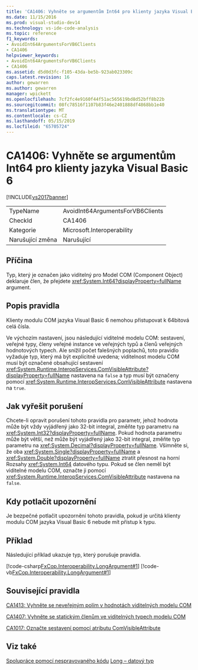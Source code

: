 ```yaml
---
title: 'CA1406: Vyhněte se argumentům Int64 pro klienty jazyka Visual Basic 6 | Dokumentace Microsoftu'
ms.date: 11/15/2016
ms.prod: visual-studio-dev14
ms.technology: vs-ide-code-analysis
ms.topic: reference
f1_keywords:
- AvoidInt64ArgumentsForVB6Clients
- CA1406
helpviewer_keywords:
- AvoidInt64ArgumentsForVB6Clients
- CA1406
ms.assetid: d5d0d3fc-f105-43da-be5b-923ab023309c
caps.latest.revision: 16
author: gewarren
ms.author: gewarren
manager: wpickett
ms.openlocfilehash: 7cf2fc4e9160f44f51ac565619bd8d52bff8b22b
ms.sourcegitcommit: 08fc78516f1107b83f46e2401888df4868bb1e40
ms.translationtype: MT
ms.contentlocale: cs-CZ
ms.lasthandoff: 05/15/2019
ms.locfileid: "65705724"
---
```

# <a name="ca1406-avoid-int64-arguments-for-visual-basic-6-clients"></a>CA1406: Vyhněte se argumentům Int64 pro klienty jazyka Visual Basic 6
[!INCLUDE[vs2017banner](../includes/vs2017banner.md)]

|||
|-|-|
|TypeName|AvoidInt64ArgumentsForVB6Clients|
|CheckId|CA1406|
|Kategorie|Microsoft.Interoperability|
|Narušující změna|Narušující|

## <a name="cause"></a>Příčina
 Typ, který je označen jako viditelný pro Model COM (Component Object) deklaruje člen, že přejdete <xref:System.Int64?displayProperty=fullName> argument.

## <a name="rule-description"></a>Popis pravidla
 Klienty modulu COM jazyka Visual Basic 6 nemohou přistupovat k 64bitová celá čísla.

 Ve výchozím nastavení, jsou následující viditelné modelu COM: sestavení, veřejné typy, členy veřejné instance ve veřejných typů a členů veřejných hodnotových typech. Ale snížil počet falešných poplachů, toto pravidlo vyžaduje typ, který má být explicitně uvedena; viditelnost modelu COM musí být označené obsahující sestavení <xref:System.Runtime.InteropServices.ComVisibleAttribute?displayProperty=fullName> nastavena na `false` a typ musí být označeny pomocí <xref:System.Runtime.InteropServices.ComVisibleAttribute> nastavena na `true`.

## <a name="how-to-fix-violations"></a>Jak vyřešit porušení
 Chcete-li opravit porušení tohoto pravidla pro parametr, jehož hodnota může být vždy vyjádřený jako 32-bit integral, změňte typ parametru na <xref:System.Int32?displayProperty=fullName>. Pokud hodnota parametru může být větší, než může být vyjádřený jako 32-bit integral, změňte typ parametru na <xref:System.Decimal?displayProperty=fullName>. Všimněte si, že oba <xref:System.Single?displayProperty=fullName> a <xref:System.Double?displayProperty=fullName> ztratit přesnost na horní Rozsahy <xref:System.Int64> datového typu. Pokud se člen neměl být viditelné modelu COM, označte ji pomocí <xref:System.Runtime.InteropServices.ComVisibleAttribute> nastavena na `false`.

## <a name="when-to-suppress-warnings"></a>Kdy potlačit upozornění
 Je bezpečné potlačit upozornění tohoto pravidla, pokud je určitá klienty modulu COM jazyka Visual Basic 6 nebude mít přístup k typu.

## <a name="example"></a>Příklad
 Následující příklad ukazuje typ, který porušuje pravidla.

 [!code-csharp[FxCop.Interoperability.LongArgument#1](../snippets/csharp/VS_Snippets_CodeAnalysis/FxCop.Interoperability.LongArgument/cs/FxCop.Interoperability.LongArgument.cs#1)]
 [!code-vb[FxCop.Interoperability.LongArgument#1](../snippets/visualbasic/VS_Snippets_CodeAnalysis/FxCop.Interoperability.LongArgument/vb/FxCop.Interoperability.LongArgument.vb#1)]

## <a name="related-rules"></a>Související pravidla
 [CA1413: Vyhněte se neveřejným polím v hodnotách viditelných modelu COM](../code-quality/ca1413-avoid-non-public-fields-in-com-visible-value-types.md)

 [CA1407: Vyhněte se statickým členům ve viditelných typech modelu COM](../code-quality/ca1407-avoid-static-members-in-com-visible-types.md)

 [CA1017: Označte sestavení pomocí atributu ComVisibleAttribute](../code-quality/ca1017-mark-assemblies-with-comvisibleattribute.md)

## <a name="see-also"></a>Viz také
 [Spolupráce pomocí nespravovaného kódu](https://msdn.microsoft.com/library/ccb68ce7-b0e9-4ffb-839d-03b1cd2c1258) [Long – datový typ](https://msdn.microsoft.com/library/b4770c34-1804-4f8c-b512-c10b0893e516)
